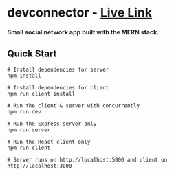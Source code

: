 # devconnector - [Live Link](https://superdevconnector.herokuapp.com/)

#### Small social network app built with the MERN stack.

## Quick Start

```
# Install dependencies for server
npm install

# Install dependencies for client
npm run client-install

# Run the client & server with concurrently
npm run dev

# Run the Express server only
npm run server

# Run the React client only
npm run client

# Server runs on http://localhost:5000 and client on http://localhost:3000

```

